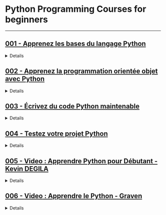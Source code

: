 # **Python Programming Courses for beginners**

---

## [001 - Apprenez les bases du langage Python](https://openclassrooms.com/fr/courses/7168871-apprenez-les-bases-du-langage-python)

<details>
  <summary>Details</summary>
  
<h3><strong>PARTIE 1 :  Créez des données avec Python</strong></h3>
<ol>
  <li>Tirez un maximum de ce cours</li>
  <li>Installez votre environnement Python</li>
  <li>Lancez votre premier programme Python</li>
  <li>Enregistrez vos données avec des variables</li>
  <li>Classez des données avec les types de données</li>
  <li>Enregistrez des groupes de données avec les listes</li>
  <li>Enregistrez des données complexes avec des dictionnaires</li>
</ol>
<p><strong>Quiz : Créer des données avec Python</strong></p>

<h3><strong>PARTIE 2 : Gérez la logique du programme dans Python</strong></h3>
<ol>
  <li>Contrôlez le déroulement de votre programme avec des conditions</li>
  <li>Répétez des tâches facilement à l’aide de boucles</li>
  <li>Regroupez des tâches en utilisant des fonctions</li>
  <li>Écrivez du code en évitant les erreurs courantes</li>
</ol>
<p><strong>Quiz : Gérer la logique de programmation dans Python</strong></p>

<h3><strong>PARTIE 3 : Extrayez des données du web avec les packages Python</strong></h3>
<ol>
  <li>Importez des packages Python</li>
  <li>Extrayez et transformez des données avec l’extraction web</li>
  <li>Chargez des données avec Python</li>
  <li>Relevez les défis de l’extraction de données web</li>
</ol>
<p><strong>Quiz : Extraire des données du web avec Python et certains de ses packages</strong></p>

</details>

## [002 - Apprenez la programmation orientée objet avec Python](https://openclassrooms.com/fr/courses/7150616-apprenez-la-programmation-orientee-objet-avec-python)

<details>
  <summary>Details</summary>

<h3><strong>PARTIE 1 - Écrivez des méthodes et des classes avec Python</strong></h3>
<ol>
    <li>Tirez le maximum de ce cours</li>
    <li>Comprenez la programmation orientée objet</li>
    <li>Écrivez une classe Python</li>
    <li>Créez et utilisez des objets Python</li>
</ol>

<p><strong>Quiz : Écrire des méthodes et des classes avec Python</strong></p>

<h3><strong>PARTIE 2 - Utilisez le comportement hérité dans un programme Python</strong></h3>
<ol>
    <li>Appliquez l’héritage dans votre code Python</li>
    <li>Écrivez une sous-classe en Python</li>
    <li>Surchargez les méthodes en Python</li>
    <li>Utilisez les hiérarchies d’héritage et l’héritage multiple</li>
    <li>Utilisez des objets dans des collections</li>
</ol>

<p><strong>Quiz : Utiliser le comportement hérité dans un programme Python</strong></p>

<h3><strong>PARTIE 3 - Structurez votre code dans un programme Python</strong></h3>
<ol>
    <li>Utilisez les modules et les classes pour découper votre code</li>
    <li>Décomposez un problème de programmation orientée objet</li>
    <li>Gérez les exceptions</li>
</ol>

<p><strong>Quiz : Structurer votre code dans un programme Python</strong></p>

<h3><strong>PARTIE 4 - Récapitulons</strong></h3>
<ol>
    <li>Revenez sur vos acquis</li>
</ol>

</details>

## [003 - Écrivez du code Python maintenable](https://openclassrooms.com/fr/courses/7160741-ecrivez-du-code-python-maintenable)

<details>
  <summary>Details</summary>
<h3><strong>PARTIE 1 - Orientation du cours</strong></h3>
<ol>
    <li>Tirez le maximum de ce cours</li>
</ol>

<h3><strong>PARTIE 2 - Appliquez le guide de style PEP 8 au code Python</strong></h3>
<ol>
    <li>Découvrez les conventions Python</li>
    <li>Écrivez du code Python qui s’explique tout seul</li>
    <li>Écrivez du code Python facile à lire</li>
    <li>Écrivez du code Python antibug</li>
    <li>Utilisez des linters pour que votre code reste propre</li>
</ol>
<p><strong>Quiz : Appliquer le guide de style PEP 8 au code Python</strong></p>

<h3><strong>PARTIE 3 - Résolvez des problèmes de programmation courants avec des design patterns en Python</strong></h3>
<ol>
    <li>Construisez des systèmes complexes à l’aide de patterns</li>
    <li>Évitez les confusions avec le design pattern Constant</li>
    <li>Créez des fonctions flexibles avec le design pattern Décorateur</li>
    <li>Structurez une application avec le pattern d’architecture MVC</li>
    <li>Implémentez le Modèle pour votre application</li>
    <li>Implémentez le Contrôleur et la Vue pour votre application</li>
</ol>
<p><strong>Quiz : Résoudre des problèmes de programmation courants à l’aide de design patterns</strong></p>

<h3><strong>PARTIE 4 - Appliquez les principes SOLID au code Python</strong></h3>
<ol>
    <li>Découvrez les bonnes pratiques de programmation avec les principes SOLID</li>
    <li>« S » pour le principe de responsabilité unique (« single responsibility »)</li>
    <li>« O » pour le principe ouvert/fermé (« open/closed »)</li>
    <li>« L » pour le principe de substitution de Liskov</li>
    <li>« I » pour le principe de ségrégation des interfaces (« Interface Segregation »)</li>
    <li>« D » pour le principe d’inversion des dépendances (« Dependency Inversion »)</li>
    <li>Évitez les pratiques de programmation STUPID</li>
</ol>
<p><strong>Quiz : Appliquer les principes SOLID au code Python</strong></p>

<h3><strong>PARTIE 5 - Félicitations !</strong></h3>
<ol>
    <li>Résumé du cours</li>
</ol>

</details>

## [004 - Testez votre projet Python](https://openclassrooms.com/fr/courses/7155841-testez-votre-projet-python)

<details>
  <summary>Details</summary>
<h3><strong>PARTIE 1 - Écrivez des tests unitaires</strong></h3>
<ol>
    <li>Tirez le maximum de ce cours</li>
    <li>Découvrez les tests</li>
    <li>Décelez les éléments à tester</li>
    <li>Codez votre premier test</li>
    <li>Ajoutez des tests avec Pytest</li>
    <li>Ajoutez des tests avec Unittest</li>
</ol>
<p><strong>Quiz : Écrivez des tests unitaires</strong></p>

<h3><strong>PARTIE 2 - Allez plus loin avec Pytest</strong></h3>
<ol>
    <li>Utilisez des mocks pour simuler le comportement d’un objet</li>
    <li>Implémentez vos tests pour le framework Flask avec pytest-flask</li>
    <li>Implémentez vos tests pour framework Django avec pytest-django</li>
    <li>Allez plus loin avec Pytest</li>
</ol>
<p><strong>Quiz : Allez plus loin avec Pytest</strong></p>

<h3><strong>PARTIE 3 - Optimisez vos tests unitaires</strong></h3>
<ol>
    <li>Utilisez les fixtures</li>
    <li>Organisez vos tests en classes</li>
    <li>Mesurez votre couverture de test</li>
</ol>
<p><strong>Quiz : Optimisez vos tests unitaires</strong></p>

<h3><strong>PARTIE 4 - Écrivez des tests d’intégration, fonctionnels et de performance</strong></h3>
<ol>
    <li>Écrivez des tests d’intégration</li>
    <li>Testez le comportement fonctionnel d’un programme</li>
    <li>Vérifiez la performance d’une application avec Locust</li>
    <li>Découvrez le Test-Driven Development</li>
    <li>Revenez sur vos acquis</li>
</ol>
<p><strong>Quiz : Écrivez des tests d’intégration, fonctionnels et de performance</strong></p>

</details>

## [005 - **Video** : Apprendre Python pour Débutant - Kevin DEGILA](https://www.youtube.com/playlist?list=PL049bGjkT7dLX7Cl1JGjYj9CA_X68MvXb)

<details>
  <summary>Details</summary>
<h3><strong>Table des matières</strong></h3>

<ol>
    <li>Variables et Types de données en Python</li>
    <li>Listes et Tuples en Python</li>
    <li>Dictionnaires en Python</li>
    <li>Les conditions en Python (if, elif, else)</li>
    <li>Les boucles en Python (while)</li>
    <li>Les boucles en Python (for)</li>
    <li>Les fonctions en Python</li>
    <li>Fonctions prédéfinies de Python pour les chaînes de caractères</li>
    <li>Fonctions prédéfinies de Python pour les listes</li>
</ol>
<h3><strong>Durée : </strong>3H</h3>
</details>

## [006 - **Video** : Apprendre le Python - Graven](https://www.youtube.com/playlist?list=PLMS9Cy4Enq5JmIZtKE5OHJCI3jZfpASbR)

<details>
  <summary>Details</summary>
<h3><strong>Table des matières</strong></h3>

<ol>
    <li>Les bases &amp; pré-requis</li>
    <li>Les variables</li>
    <li>Les conditions</li>
    <li>Les listes</li>
    <li>Les boucles</li>
    <li>Les fonctions</li>
    <li>Les objets</li>
    <li>L'héritage</li>
    <li>Interface graphique (avec Tkinter)</li>
    <li>Les fichiers</li>
    <li>Les dictionnaires</li>
    <li>Les exceptions</li>
</ol>


<h3><strong>Durée : </strong>3H 30</h3>
</details>
